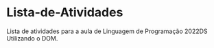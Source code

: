 # Lista-de-Atividades
Lista de atividades para a aula de Linguagem de Programação 2022DS
Utilizando o DOM.
